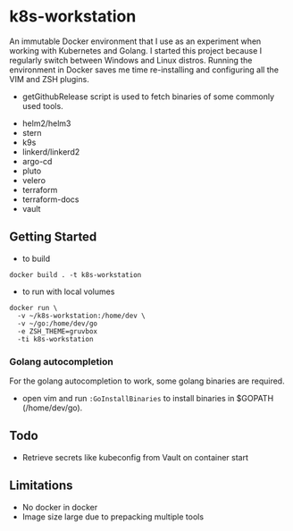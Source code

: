 # k8s-workstation

An immutable Docker environment that I use as an experiment when working with Kubernetes and Golang.
I started this project because I regularly switch between Windows and Linux distros. Running the environment in Docker saves me time re-installing and configuring all the VIM and ZSH plugins.

* getGithubRelease script is used to fetch binaries of some commonly used tools.

- helm2/helm3
- stern
- k9s
- linkerd/linkerd2
- argo-cd
- pluto
- velero
- terraform
- terraform-docs
- vault

## Getting Started

* to build
```
docker build . -t k8s-workstation
```

* to run with local volumes
```
docker run \
  -v ~/k8s-workstation:/home/dev \
  -v ~/go:/home/dev/go
  -e ZSH_THEME=gruvbox
  -ti k8s-workstation
```

### Golang autocompletion
For the golang autocompletion to work, some golang binaries are required. 

* open vim and run `:GoInstallBinaries` to install binaries in $GOPATH (/home/dev/go).

## Todo
- Retrieve secrets like kubeconfig from Vault on container start

## Limitations
- No docker in docker
- Image size large due to prepacking multiple tools


